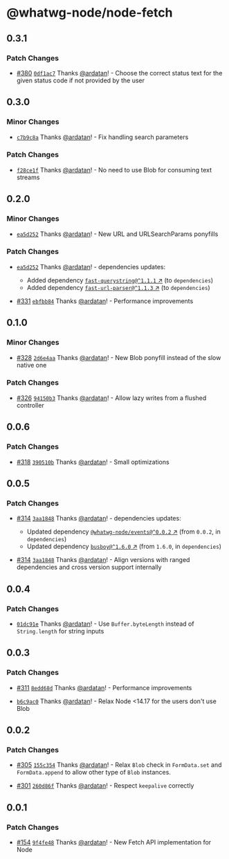 # @whatwg-node/node-fetch

## 0.3.1

### Patch Changes

- [#380](https://github.com/ardatan/whatwg-node/pull/380)
  [`0df1ac7`](https://github.com/ardatan/whatwg-node/commit/0df1ac7d577ba831ce6431d68628b2028c37762f)
  Thanks [@ardatan](https://github.com/ardatan)! - Choose the correct status text for the given
  status code if not provided by the user

## 0.3.0

### Minor Changes

- [`c7b9c8a`](https://github.com/ardatan/whatwg-node/commit/c7b9c8a4f58926e923bb3f581cf145feb389880f)
  Thanks [@ardatan](https://github.com/ardatan)! - Fix handling search parameters

### Patch Changes

- [`f28ce1f`](https://github.com/ardatan/whatwg-node/commit/f28ce1f11c888187869a6c4df55f6438dc0eaab6)
  Thanks [@ardatan](https://github.com/ardatan)! - No need to use Blob for consuming text streams

## 0.2.0

### Minor Changes

- [`ea5d252`](https://github.com/ardatan/whatwg-node/commit/ea5d25298c480d4c5483186af41dccda8197164d)
  Thanks [@ardatan](https://github.com/ardatan)! - New URL and URLSearchParams ponyfills

### Patch Changes

- [`ea5d252`](https://github.com/ardatan/whatwg-node/commit/ea5d25298c480d4c5483186af41dccda8197164d)
  Thanks [@ardatan](https://github.com/ardatan)! - dependencies updates:

  - Added dependency
    [`fast-querystring@^1.1.1` ↗︎](https://www.npmjs.com/package/fast-querystring/v/1.1.1) (to
    `dependencies`)
  - Added dependency
    [`fast-url-parser@^1.1.3` ↗︎](https://www.npmjs.com/package/fast-url-parser/v/1.1.3) (to
    `dependencies`)

- [#331](https://github.com/ardatan/whatwg-node/pull/331)
  [`ebfbb84`](https://github.com/ardatan/whatwg-node/commit/ebfbb845be1a9f3893f62c850554cf6162f3b6d7)
  Thanks [@ardatan](https://github.com/ardatan)! - Performance improvements

## 0.1.0

### Minor Changes

- [#328](https://github.com/ardatan/whatwg-node/pull/328)
  [`2d6e4aa`](https://github.com/ardatan/whatwg-node/commit/2d6e4aa67fffe2e33eb16b4c30c00f8ea9cf9a9a)
  Thanks [@ardatan](https://github.com/ardatan)! - New Blob ponyfill instead of the slow native one

### Patch Changes

- [#326](https://github.com/ardatan/whatwg-node/pull/326)
  [`94150b3`](https://github.com/ardatan/whatwg-node/commit/94150b3452f06f5671e87f59f8ae63e6e751289c)
  Thanks [@ardatan](https://github.com/ardatan)! - Allow lazy writes from a flushed controller

## 0.0.6

### Patch Changes

- [#318](https://github.com/ardatan/whatwg-node/pull/318)
  [`390510b`](https://github.com/ardatan/whatwg-node/commit/390510b39d5d374233eb9798adbd0ef14101e2b7)
  Thanks [@ardatan](https://github.com/ardatan)! - Small optimizations

## 0.0.5

### Patch Changes

- [#314](https://github.com/ardatan/whatwg-node/pull/314)
  [`3aa1848`](https://github.com/ardatan/whatwg-node/commit/3aa18486d44c507617b25204c3d4a96bc8a4c9e4)
  Thanks [@ardatan](https://github.com/ardatan)! - dependencies updates:

  - Updated dependency
    [`@whatwg-node/events@^0.0.2` ↗︎](https://www.npmjs.com/package/@whatwg-node/events/v/0.0.2)
    (from `0.0.2`, in `dependencies`)
  - Updated dependency [`busboy@^1.6.0` ↗︎](https://www.npmjs.com/package/busboy/v/1.6.0) (from
    `1.6.0`, in `dependencies`)

- [#314](https://github.com/ardatan/whatwg-node/pull/314)
  [`3aa1848`](https://github.com/ardatan/whatwg-node/commit/3aa18486d44c507617b25204c3d4a96bc8a4c9e4)
  Thanks [@ardatan](https://github.com/ardatan)! - Align versions with ranged dependencies and cross
  version support internally

## 0.0.4

### Patch Changes

- [`01dc91e`](https://github.com/ardatan/whatwg-node/commit/01dc91e0db7f65599d9bc018c0a9396dd0e5ad27)
  Thanks [@ardatan](https://github.com/ardatan)! - Use `Buffer.byteLength` instead of
  `String.length` for string inputs

## 0.0.3

### Patch Changes

- [#311](https://github.com/ardatan/whatwg-node/pull/311)
  [`8edd68d`](https://github.com/ardatan/whatwg-node/commit/8edd68d288889e7a1222c8790a708b0930f337e2)
  Thanks [@ardatan](https://github.com/ardatan)! - Performance improvements

- [`b6c9ac0`](https://github.com/ardatan/whatwg-node/commit/b6c9ac0ae8095ded0970be810f63e23fcca65830)
  Thanks [@ardatan](https://github.com/ardatan)! - Relax Node <14.17 for the users don't use Blob

## 0.0.2

### Patch Changes

- [#305](https://github.com/ardatan/whatwg-node/pull/305)
  [`155c354`](https://github.com/ardatan/whatwg-node/commit/155c354aae4179bf233c68fec386e276728a16de)
  Thanks [@ardatan](https://github.com/ardatan)! - Relax `Blob` check in `FormData.set` and
  `FormData.append` to allow other type of `Blob` instances.

- [#301](https://github.com/ardatan/whatwg-node/pull/301)
  [`260d86f`](https://github.com/ardatan/whatwg-node/commit/260d86f50cd1e215b1fe574042da92124636e56b)
  Thanks [@ardatan](https://github.com/ardatan)! - Respect `keepalive` correctly

## 0.0.1

### Patch Changes

- [#154](https://github.com/ardatan/whatwg-node/pull/154)
  [`9f4fe48`](https://github.com/ardatan/whatwg-node/commit/9f4fe489ff1d08d873a2dd26c02abc54da08dc48)
  Thanks [@ardatan](https://github.com/ardatan)! - New Fetch API implementation for Node
